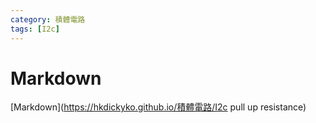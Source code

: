 ```yaml
---
category: 積體電路 
tags: [I2c]
---
```


# Markdown 
[Markdown](https://hkdickyko.github.io/積體電路/I2c pull up resistance)
